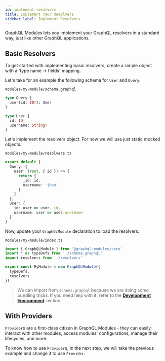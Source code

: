 ```yaml
---
id: implement-resolvers
title: Implement Your Resolvers
sidebar_label: Implement Resolvers
---
```


GraphQL Modules lets you implement your GraphQL resolvers in a standard way, just like other GraphQL applications.

## Basic Resolvers

To get started with implementing basic resolvers, create a simple object with a 'type name → fields' mapping.

Let's take for an example the following schema for `User` and `Query`.

`modules/my-module/schema.graphql`

```graphql
type Query {
  user(id: ID!): User
}

type User {
  id: ID!
  username: String!
}
```

Let's implement the resolvers object. For now we will use just static mocked objects.

`modules/my-module/resolvers.ts`

```typescript
export default {
  Query: {
    user: (root, { id }) => {
      return {
        _id: id,
        username: 'jhon'
      }
    }
  },
  User: {
    id: user => user._id,
    username: user => user.username
  }
}
```

Now, update your `GraphQLModule` declaration to load the resolvers:

`modules/my-module/index.ts`

```typescript
import { GraphQLModule } from '@graphql-modules/core'
import * as typeDefs from './schema.graphql'
import resolvers from './resolvers'

export const MyModule = new GraphQLModule({
  typeDefs,
  resolvers
})
```

> We can import from `schema.graphql` because we are doing some bundling tricks. If you need help with it, refer to the **[Development Environment](../recipes/development-environment.md)** section.

## With Providers

`Provider`s are a first-class citizen in GraphQL Modules - they can easily interact with other modules, access modules' configurations, manage their lifecycles, and more.

To know how to use `Provider`s, in the next step, we will take the previous example and change it to use `Provider`.
